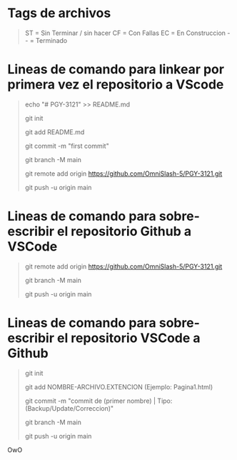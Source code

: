 ﻿
# Tags de archivos
 
> ST = Sin Terminar / sin hacer
> CF = Con Fallas
> EC = En Construccion
> -- = Terminado

# Lineas de comando para linkear por primera vez el repositorio a VScode

> echo "# PGY-3121" >> README.md
> 
> git init
> 
> git add README.md
> 
> git commit -m "first commit"
> 
> git branch -M main
> 
> git remote add origin https://github.com/OmniSlash-5/PGY-3121.git
> 
> git push -u origin main

# Lineas de comando para sobre-escribir el repositorio Github a VSCode

> git remote add origin https://github.com/OmniSlash-5/PGY-3121.git
> 
> git branch -M main
> 
> git push -u origin main

# Lineas de comando para sobre-escribir el repositorio VSCode a Github

> git init
> 
> git add NOMBRE-ARCHIVO.EXTENCION (Ejemplo: Pagina1.html)
> 
> git commit -m "commit de (primer nombre) | Tipo: (Backup/Update/Correccion)"
> 
> git branch -M main
> 
> git push -u origin main

OwO

